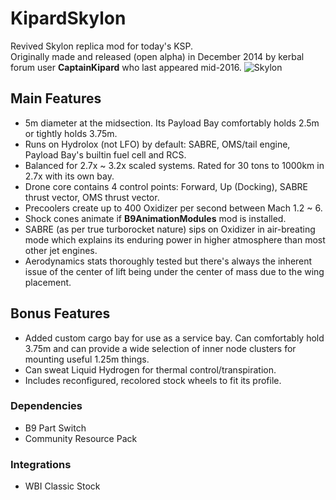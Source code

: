 # KipardSkylon
Revived Skylon replica mod for today's KSP.  
Originally made and released (open alpha) in December 2014 by kerbal forum user **CaptainKipard** who last appeared mid-2016.
![Skylon](https://i.imgur.com/x4A0Qq8.jpg)

## Main Features
* 5m diameter at the midsection. Its Payload Bay comfortably holds 2.5m or tightly holds 3.75m.
* Runs on Hydrolox (not LFO) by default: SABRE, OMS/tail engine, Payload Bay's builtin fuel cell and RCS.
* Balanced for 2.7x ~ 3.2x scaled systems. Rated for 30 tons to 1000km in 2.7x with its own bay.
* Drone core contains 4 control points: Forward, Up (Docking), SABRE thrust vector, OMS thrust vector.
* Precoolers create up to 400 Oxidizer per second between Mach 1.2 ~ 6.
* Shock cones animate if **B9AnimationModules** mod is installed.
* SABRE (as per true turborocket nature) sips on Oxidizer in air-breating mode which explains its enduring power in higher atmosphere than most other jet engines.
* Aerodynamics stats thoroughly tested but there's always the inherent issue of the center of lift being under the center of mass due to the wing placement.

## Bonus Features
* Added custom cargo bay for use as a service bay. Can comfortably hold 3.75m and can provide a wide selection of inner node clusters for mounting useful 1.25m things.
* Can sweat Liquid Hydrogen for thermal control/transpiration.
* Includes reconfigured, recolored stock wheels to fit its profile.

### Dependencies
* B9 Part Switch
* Community Resource Pack

### Integrations
* WBI Classic Stock
